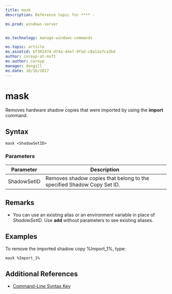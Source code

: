 ```yaml
---
title: mask
description: Reference topic for **** - 

ms.prod: windows-server


ms.technology: manage-windows-commands

ms.topic: article
ms.assetid: bf301474-d74a-44e7-9fad-c8a11e7ca3bd
author: coreyp-at-msft
ms.author: coreyp
manager: dongill
ms.date: 10/16/2017
---
```


# mask



Removes hardware shadow copies that were imported by using the **import** command.



## Syntax

```
mask <ShadowSetID>
```

### Parameters

|Parameter|Description|
|---------|-----------|
|ShadowSetID|Removes shadow copies that belong to the specified Shadow Copy Set ID.|

## Remarks

-   You can use an existing alias or an environment variable in place of *ShadowSetID*. Use **add** without parameters to see existing aliases.

## Examples

To remove the imported shadow copy %Import_1%, type:
```
mask %Import_1%
```

## Additional References

- [Command-Line Syntax Key](command-line-syntax-key.md)